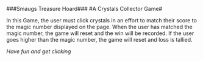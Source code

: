 ###Smaugs Treasure Hoard###
#A Crystals Collector Game#

In this Game, the user must click crystals in an effort to match their score to the magic number displayed on the page. When the user has matched the magic number, the game will reset and the win will be recorded.  If the user goes higher than the magic number, the game will reset and  loss is tallied.

*Have fun and get clicking*
